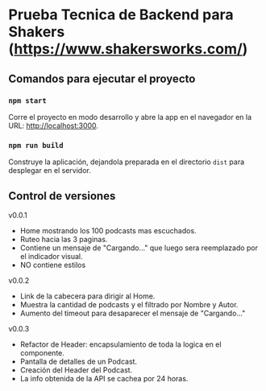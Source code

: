 # Prueba Tecnica de Backend para Shakers (https://www.shakersworks.com/)

## Comandos para ejecutar el proyecto

### `npm start`

Corre el proyecto en modo desarrollo y abre la app en el navegador en la URL: [http://localhost:3000](http://localhost:3000).

### `npm run build`

Construye la aplicación, dejandola preparada en el directorio `dist` para desplegar en el servidor.

## Control de versiones
v0.0.1
* Home mostrando los 100 podcasts mas escuchados.
* Ruteo hacia las 3 paginas.
* Contiene un mensaje de "Cargando..." que luego sera reemplazado por el indicador visual.
* NO contiene estilos 

v0.0.2
* Link de la cabecera para dirigir al Home.
* Muestra la cantidad de podcasts y el filtrado por Nombre y Autor.
* Aumento del timeout para desaparecer el mensaje de "Cargando..."

v0.0.3
* Refactor de Header: encapsulamiento de toda la logica en el componente.
* Pantalla de detalles de un Podcast.
* Creación del Header del Podcast.
* La info obtenida de la API se cachea por 24 horas.